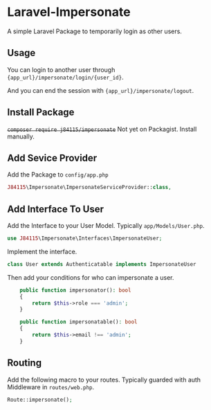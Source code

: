 # Laravel-Impersonate
A simple Laravel Package to temporarily login as other users.

## Usage
You can login to another user through `{app_url}/impersonate/login/{user_id}`.

And you can end the session with `{app_url}/impersonate/logout`.

## Install Package
~~`composer require j84115/impersonate`~~ Not yet on Packagist. Install manually.

## Add Sevice Provider
Add the Package to `config/app.php`

```php
J84115\Impersonate\ImpersonateServiceProvider::class,
```

## Add Interface To User
Add the Interface to your User Model. Typically `app/Models/User.php`.

```php
use J84115\Impersonate\Interfaces\ImpersonateUser;
```

Implement the interface.

```php
class User extends Authenticatable implements ImpersonateUser
```

Then add your conditions for who can impersonate a user.

```php
    public function impersonator(): bool
    {
        return $this->role === 'admin';
    }

    public function impersonatable(): bool
    {
        return $this->email !== 'admin';
    }
```

## Routing
Add the following macro to your routes. Typically guarded with auth Middleware in `routes/web.php`.

```php
Route::impersonate();
```
